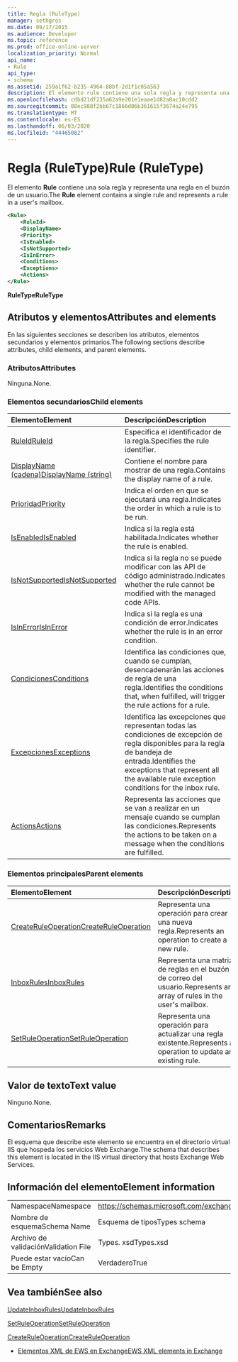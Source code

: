 ```yaml
---
title: Regla (RuleType)
manager: sethgros
ms.date: 09/17/2015
ms.audience: Developer
ms.topic: reference
ms.prod: office-online-server
localization_priority: Normal
api_name:
- Rule
api_type:
- schema
ms.assetid: 259a1f62-b235-4964-88bf-2d1f1c05a563
description: El elemento rule contiene una sola regla y representa una regla en el buzón de un usuario.
ms.openlocfilehash: cdbd21df235a62a9e201e1eaae1d82a8ac10cdd2
ms.sourcegitcommit: 88ec988f2bb67c1866d06b361615f3674a24e795
ms.translationtype: MT
ms.contentlocale: es-ES
ms.lasthandoff: 06/03/2020
ms.locfileid: "44465082"
---
```

# <a name="rule-ruletype"></a><span data-ttu-id="6ac09-103">Regla (RuleType)</span><span class="sxs-lookup"><span data-stu-id="6ac09-103">Rule (RuleType)</span></span>

<span data-ttu-id="6ac09-104">El elemento **Rule** contiene una sola regla y representa una regla en el buzón de un usuario.</span><span class="sxs-lookup"><span data-stu-id="6ac09-104">The **Rule** element contains a single rule and represents a rule in a user's mailbox.</span></span> 
  
```XML
<Rule>
    <RuleId>
    <DisplayName>
    <Priority>
    <IsEnabled>
    <IsNotSupported>
    <IsInError>
    <Conditions>
    <Exceptions>
    <Actions>
</Rule>
```

 <span data-ttu-id="6ac09-105">**RuleType**</span><span class="sxs-lookup"><span data-stu-id="6ac09-105">**RuleType**</span></span>
## <a name="attributes-and-elements"></a><span data-ttu-id="6ac09-106">Atributos y elementos</span><span class="sxs-lookup"><span data-stu-id="6ac09-106">Attributes and elements</span></span>

<span data-ttu-id="6ac09-107">En las siguientes secciones se describen los atributos, elementos secundarios y elementos primarios.</span><span class="sxs-lookup"><span data-stu-id="6ac09-107">The following sections describe attributes, child elements, and parent elements.</span></span>
  
### <a name="attributes"></a><span data-ttu-id="6ac09-108">Atributos</span><span class="sxs-lookup"><span data-stu-id="6ac09-108">Attributes</span></span>

<span data-ttu-id="6ac09-109">Ninguna.</span><span class="sxs-lookup"><span data-stu-id="6ac09-109">None.</span></span>
  
### <a name="child-elements"></a><span data-ttu-id="6ac09-110">Elementos secundarios</span><span class="sxs-lookup"><span data-stu-id="6ac09-110">Child elements</span></span>

|<span data-ttu-id="6ac09-111">**Elemento**</span><span class="sxs-lookup"><span data-stu-id="6ac09-111">**Element**</span></span>|<span data-ttu-id="6ac09-112">**Descripción**</span><span class="sxs-lookup"><span data-stu-id="6ac09-112">**Description**</span></span>|
|:-----|:-----|
|[<span data-ttu-id="6ac09-113">RuleId</span><span class="sxs-lookup"><span data-stu-id="6ac09-113">RuleId</span></span>](ruleid.md) <br/> |<span data-ttu-id="6ac09-114">Especifica el identificador de la regla.</span><span class="sxs-lookup"><span data-stu-id="6ac09-114">Specifies the rule identifier.</span></span>  <br/> |
|[<span data-ttu-id="6ac09-115">DisplayName (cadena)</span><span class="sxs-lookup"><span data-stu-id="6ac09-115">DisplayName (string)</span></span>](displayname-string.md) <br/> |<span data-ttu-id="6ac09-116">Contiene el nombre para mostrar de una regla.</span><span class="sxs-lookup"><span data-stu-id="6ac09-116">Contains the display name of a rule.</span></span>  <br/> |
|[<span data-ttu-id="6ac09-117">Prioridad</span><span class="sxs-lookup"><span data-stu-id="6ac09-117">Priority</span></span>](priority.md) <br/> |<span data-ttu-id="6ac09-118">Indica el orden en que se ejecutará una regla.</span><span class="sxs-lookup"><span data-stu-id="6ac09-118">Indicates the order in which a rule is to be run.</span></span>  <br/> |
|[<span data-ttu-id="6ac09-119">IsEnabled</span><span class="sxs-lookup"><span data-stu-id="6ac09-119">IsEnabled</span></span>](isenabled.md) <br/> |<span data-ttu-id="6ac09-120">Indica si la regla está habilitada.</span><span class="sxs-lookup"><span data-stu-id="6ac09-120">Indicates whether the rule is enabled.</span></span>  <br/> |
|[<span data-ttu-id="6ac09-121">IsNotSupported</span><span class="sxs-lookup"><span data-stu-id="6ac09-121">IsNotSupported</span></span>](isnotsupported.md) <br/> |<span data-ttu-id="6ac09-122">Indica si la regla no se puede modificar con las API de código administrado.</span><span class="sxs-lookup"><span data-stu-id="6ac09-122">Indicates whether the rule cannot be modified with the managed code APIs.</span></span>  <br/> |
|[<span data-ttu-id="6ac09-123">IsInError</span><span class="sxs-lookup"><span data-stu-id="6ac09-123">IsInError</span></span>](isinerror.md) <br/> |<span data-ttu-id="6ac09-124">Indica si la regla es una condición de error.</span><span class="sxs-lookup"><span data-stu-id="6ac09-124">Indicates whether the rule is in an error condition.</span></span>  <br/> |
|[<span data-ttu-id="6ac09-125">Condiciones</span><span class="sxs-lookup"><span data-stu-id="6ac09-125">Conditions</span></span>](conditions.md) <br/> |<span data-ttu-id="6ac09-126">Identifica las condiciones que, cuando se cumplan, desencadenarán las acciones de regla de una regla.</span><span class="sxs-lookup"><span data-stu-id="6ac09-126">Identifies the conditions that, when fulfilled, will trigger the rule actions for a rule.</span></span>  <br/> |
|[<span data-ttu-id="6ac09-127">Excepciones</span><span class="sxs-lookup"><span data-stu-id="6ac09-127">Exceptions</span></span>](exceptions.md) <br/> |<span data-ttu-id="6ac09-128">Identifica las excepciones que representan todas las condiciones de excepción de regla disponibles para la regla de bandeja de entrada.</span><span class="sxs-lookup"><span data-stu-id="6ac09-128">Identifies the exceptions that represent all the available rule exception conditions for the inbox rule.</span></span>  <br/> |
|[<span data-ttu-id="6ac09-129">Actions</span><span class="sxs-lookup"><span data-stu-id="6ac09-129">Actions</span></span>](actions.md) <br/> |<span data-ttu-id="6ac09-130">Representa las acciones que se van a realizar en un mensaje cuando se cumplan las condiciones.</span><span class="sxs-lookup"><span data-stu-id="6ac09-130">Represents the actions to be taken on a message when the conditions are fulfilled.</span></span>  <br/> |
   
### <a name="parent-elements"></a><span data-ttu-id="6ac09-131">Elementos principales</span><span class="sxs-lookup"><span data-stu-id="6ac09-131">Parent elements</span></span>

|<span data-ttu-id="6ac09-132">**Elemento**</span><span class="sxs-lookup"><span data-stu-id="6ac09-132">**Element**</span></span>|<span data-ttu-id="6ac09-133">**Descripción**</span><span class="sxs-lookup"><span data-stu-id="6ac09-133">**Description**</span></span>|
|:-----|:-----|
|[<span data-ttu-id="6ac09-134">CreateRuleOperation</span><span class="sxs-lookup"><span data-stu-id="6ac09-134">CreateRuleOperation</span></span>](createruleoperation.md) <br/> |<span data-ttu-id="6ac09-135">Representa una operación para crear una nueva regla.</span><span class="sxs-lookup"><span data-stu-id="6ac09-135">Represents an operation to create a new rule.</span></span>  <br/> |
|[<span data-ttu-id="6ac09-136">InboxRules</span><span class="sxs-lookup"><span data-stu-id="6ac09-136">InboxRules</span></span>](inboxrules.md) <br/> |<span data-ttu-id="6ac09-137">Representa una matriz de reglas en el buzón de correo del usuario.</span><span class="sxs-lookup"><span data-stu-id="6ac09-137">Represents an array of rules in the user's mailbox.</span></span>  <br/> |
|[<span data-ttu-id="6ac09-138">SetRuleOperation</span><span class="sxs-lookup"><span data-stu-id="6ac09-138">SetRuleOperation</span></span>](setruleoperation.md) <br/> |<span data-ttu-id="6ac09-139">Representa una operación para actualizar una regla existente.</span><span class="sxs-lookup"><span data-stu-id="6ac09-139">Represents an operation to update an existing rule.</span></span>  <br/> |
   
## <a name="text-value"></a><span data-ttu-id="6ac09-140">Valor de texto</span><span class="sxs-lookup"><span data-stu-id="6ac09-140">Text value</span></span>

<span data-ttu-id="6ac09-141">Ninguno.</span><span class="sxs-lookup"><span data-stu-id="6ac09-141">None.</span></span>
  
## <a name="remarks"></a><span data-ttu-id="6ac09-142">Comentarios</span><span class="sxs-lookup"><span data-stu-id="6ac09-142">Remarks</span></span>

<span data-ttu-id="6ac09-143">El esquema que describe este elemento se encuentra en el directorio virtual IIS que hospeda los servicios Web Exchange.</span><span class="sxs-lookup"><span data-stu-id="6ac09-143">The schema that describes this element is located in the IIS virtual directory that hosts Exchange Web Services.</span></span>
  
## <a name="element-information"></a><span data-ttu-id="6ac09-144">Información del elemento</span><span class="sxs-lookup"><span data-stu-id="6ac09-144">Element information</span></span>

|||
|:-----|:-----|
|<span data-ttu-id="6ac09-145">Namespace</span><span class="sxs-lookup"><span data-stu-id="6ac09-145">Namespace</span></span>  <br/> |https://schemas.microsoft.com/exchange/services/2006/types  <br/> |
|<span data-ttu-id="6ac09-146">Nombre de esquema</span><span class="sxs-lookup"><span data-stu-id="6ac09-146">Schema Name</span></span>  <br/> |<span data-ttu-id="6ac09-147">Esquema de tipos</span><span class="sxs-lookup"><span data-stu-id="6ac09-147">Types schema</span></span>  <br/> |
|<span data-ttu-id="6ac09-148">Archivo de validación</span><span class="sxs-lookup"><span data-stu-id="6ac09-148">Validation File</span></span>  <br/> |<span data-ttu-id="6ac09-149">Types. xsd</span><span class="sxs-lookup"><span data-stu-id="6ac09-149">Types.xsd</span></span>  <br/> |
|<span data-ttu-id="6ac09-150">Puede estar vacío</span><span class="sxs-lookup"><span data-stu-id="6ac09-150">Can be Empty</span></span>  <br/> |<span data-ttu-id="6ac09-151">Verdadero</span><span class="sxs-lookup"><span data-stu-id="6ac09-151">True</span></span>  <br/> |
   
## <a name="see-also"></a><span data-ttu-id="6ac09-152">Vea también</span><span class="sxs-lookup"><span data-stu-id="6ac09-152">See also</span></span>



[<span data-ttu-id="6ac09-153">UpdateInboxRules</span><span class="sxs-lookup"><span data-stu-id="6ac09-153">UpdateInboxRules</span></span>](updateinboxrules.md)
  
[<span data-ttu-id="6ac09-154">SetRuleOperation</span><span class="sxs-lookup"><span data-stu-id="6ac09-154">SetRuleOperation</span></span>](setruleoperation.md)
  
[<span data-ttu-id="6ac09-155">CreateRuleOperation</span><span class="sxs-lookup"><span data-stu-id="6ac09-155">CreateRuleOperation</span></span>](createruleoperation.md)


- [<span data-ttu-id="6ac09-156">Elementos XML de EWS en Exchange</span><span class="sxs-lookup"><span data-stu-id="6ac09-156">EWS XML elements in Exchange</span></span>](ews-xml-elements-in-exchange.md)

